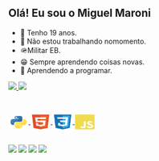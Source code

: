 ## Olá! Eu sou o Miguel Maroni

- 🔞 Tenho 19 anos.
- 💼 Não estou trabalhando nomomento.
- 🪖Militar EB.
- 😁 Sempre aprendendo coisas novas.
- 🌱 Aprendendo a programar.

<div> 
  <a href="https://github.com/Mmaronii">
  <img height="180em" src="https://github-readme-stats.vercel.app/api?username=Mmaronii&show_icons=true&theme=dark"/>
  <img height="180em" src="https://github-readme-stats.vercel.app/api/top-langs/?username=Mmaronii&layout=compact&theme=dark"/>
</div>

##

<div style="display: inline_block"><br>
  <img align="center" alt="Miguel-Python" height="30" width="40" src="https://raw.githubusercontent.com/devicons/devicon/master/icons/python/python-original.svg">
  <img align="center" alt="Miguel-HTML" height="30" width="40" src="https://raw.githubusercontent.com/devicons/devicon/master/icons/html5/html5-original.svg">
  <img align="center" alt="Miguel-CSS" height="30" width="40" src="https://raw.githubusercontent.com/devicons/devicon/master/icons/css3/css3-original.svg">
  <img align="center" alt="Miguel-Js" height="30" width="40" src="https://raw.githubusercontent.com/devicons/devicon/master/icons/javascript/javascript-plain.svg">
</div>

##
 
<div> 
  <a href="https://www.instagram.com/m.maroniii/" target="_blank"><img src="https://img.shields.io/badge/-Instagram-%23E4405F?style=for-the-badge&logo=instagram&logoColor=white" target="_blank"></a>
  <a href="https://discord.gg/5H5PbEQn" target="_blank"><img src="https://img.shields.io/badge/Discord-7289DA?style=for-the-badge&logo=discord&logoColor=white" target="_blank"></a> 
  <a href = "mailto:miguelmaronisturaro@gmail.com"><img src="https://img.shields.io/badge/-Gmail-%23333?style=for-the-badge&logo=gmail&logoColor=white" target="_blank"></a>
  <a href="https://www.linkedin.com/in/miguel-maroni-9102b6241/" target="_blank"><img src="https://img.shields.io/badge/-LinkedIn-%230077B5?style=for-the-badge&logo=linkedin&logoColor=white" target="_blank"></a> 
</div>
